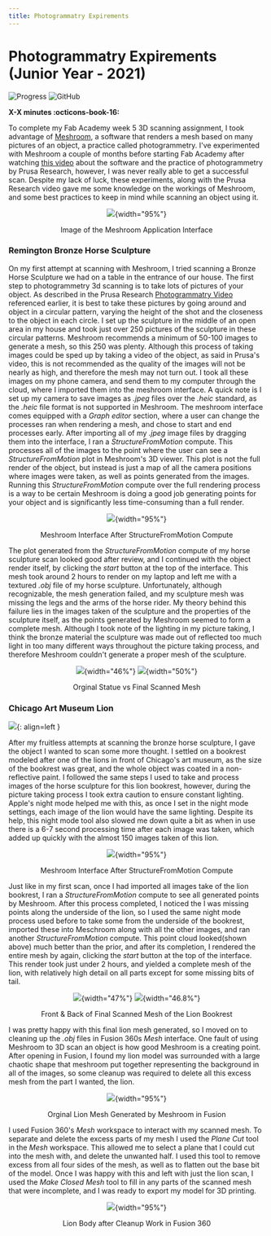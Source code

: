 ```yaml
---
title: Photogrammatry Expirements
---
```


# Photogrammatry Expirements (Junior Year - 2021)

<!-- Compleation Badge

![progress]()

Done - https://img.shields.io/badge/progress-done!-success?style=flat-square
Pending - https://img.shields.io/badge/progress-pending%20compleation-yellow?style=flat-square
Halted - https://img.shields.io/badge/progress-halted-critical?style=flat-square
Constantly Updating - https://img.shields.io/badge/progress-constantly%20updating-informational?style=flat-square
-->

![Progress](https://img.shields.io/badge/progress-pending%20compleation-yellow?style=flat-square)
![GitHub](https://img.shields.io/github/license/Twarner491/Project-Documentation-Site?color=%234051b5&style=flat-square)

**X-X minutes :octicons-book-16:**

To complete my Fab Academy week 5 3D scanning assignment, I took advantage of [Meshroom](https://alicevision.org/#meshroom), a software that renders a mesh based on many pictures of an object, a practice called photogrammetry. I've experimented with Meshroom a couple of months before starting Fab Academy after watching [this video](https://www.youtube.com/watch?v=1D0EhSi-vvc) about the software and the practice of photogrammetry by Prusa Research, however, I was never really able to get a successful scan. Despite my lack of luck, these experiments, along with the Prusa Research video gave me some knowledge on the workings of Meshroom, and some best practices to keep in mind while scanning an object using it.

<center>

![](../images/Photogrammatry/Meshroom.png){width="95%"}
  <figcaption>Image of the Meshroom Application Interface</figcaption>

</center>

### Remington Bronze Horse Sculpture

On my first attempt at scanning with Meshroom, I tried scanning a Bronze Horse Sculpture we had on a table in the entrance of our house. The first step to photogrammetry 3d scanning is to take lots of pictures of your object. As described in the Prusa Research [Photogrammatry Video](https://www.youtube.com/watch?v=1D0EhSi-vvc) referenced earlier, it is best to take these pictures by going around and object in a circular pattern, varying the height of the shot and the closeness to the object in each circle. I set up the sculpture in the middle of an open area in my house and took just over 250 pictures of the sculpture in these circular patterns. Meshroom recommends a minimum of 50-100 images to generate a mesh, so this 250 was plenty. Although this process of taking images could be sped up by taking a video of the object, as said in Prusa's video, this is not recommended as the quality of the images will not be nearly as high, and therefore the mesh may not turn out. I took all these images on my phone camera, and send them to my computer through the cloud, where I imported them into the meshroom interface. A quick note is I set up my camera to save images as *.jpeg* files over the *.heic* standard, as the *.heic* file format is not supported in Meshroom. The meshroom interface comes equipped with a *Graph editor* section, where a user can change the processes ran when rendering a mesh, and chose to start and end processes early. After importing all of my *.jpeg* image files by dragging them into the interface, I ran a *StructureFromMotion* compute. This processes all of the images to the point where the user can see a *StructureFromMotion* plot in Meshroom's 3D viewer. This plot is not the full render of the object, but instead is just a map of all the camera positions where images were taken, as well as points generated from the images. Running this *StructureFromMotion* compute over the full rendering process is a way to be certain Meshroom is doing a good job generating points for your object and is significantly less time-consuming than a full render. 

<center>

![](../images/Photogrammatry/StructureFromMotion_Compute.png){width="95%"}
  <figcaption>Meshroom Interface After StructureFromMotion Compute</figcaption>

</center>

The plot generated from the *StructureFromMotion* compute of my horse sculpture scan looked good after review, and I continued with the object render itself, by clicking the *start* button at the top of the interface. This mesh took around 2 hours to render on my laptop and left me with a textured *.obj* file of my horse sculpture. Unfortunately, although recognizable, the mesh generation failed, and my sculpture mesh was missing the legs and the arms of the horse rider. My theory behind this failure lies in the images taken of the sculpture and the properties of the sculpture itself, as the points generated by Meshroom seemed to form a complete mesh. Although I took note of the lighting in my picture taking, I think the bronze material the sculpture was made out of reflected too much light in too many different ways throughout the picture taking process, and therefore Meshroom couldn't generate a proper mesh of the sculpture.

<center>

![](../images/Photogrammatry/statue.jpg){width="46%"}
![](../images/Photogrammatry/Mesh1.png){width="50%"}
  <figcaption>Orginal Statue vs Final Scanned Mesh</figcaption>

</center>

### Chicago Art Museum Lion

![](../images/Photogrammatry/muesum_Lion.jpg){: align=left }

After my fruitless attempts at scanning the bronze horse sculpture, I gave the object I wanted to scan some more thought. I settled on a bookrest modeled after one of the lions in front of Chicago's art museum, as the size of the bookrest was great, and the whole object was coated in a non-reflective paint. I followed the same steps I used to take and process images of the horse sculpture for this lion bookrest, however, during the picture taking process I took extra caution to ensure constant lighting. Apple's night mode helped me with this, as once I set in the night mode settings, each image of the lion would have the same lighting. Despite its help, this night mode tool also slowed me down quite a bit as when in use there is a 6-7 second processing time after each image was taken, which added up quickly with the almost 150 images taken of this lion.

<center>

![](../images/Photogrammatry/structurefrommotion_lion.png){width="95%"}
  <figcaption>Meshroom Interface After StructureFromMotion Compute</figcaption>

</center>

Just like in my first scan, once I had imported all images take of the lion bookrest, I ran a *StructureFromMotion* compute to see all generated points by Meshroom. After this process completed, I noticed the I was missing points along the underside of the lion, so I used the same night mode process used before to take some from the underside of the bookrest, imported these into Meschroom along with all the other images, and ran another *StructureFromMotion* compute. This point cloud looked(shown above) much better than the prior, and after its completion, I rendered the entire mesh by again, clicking the *start* button at the top of the interface. This render took just under 2 hours, and yielded a complete mesh of the lion, with relatively high detail on all parts except for some missing bits of tail.

<center>

![](../images/Photogrammatry/lion_mesh.png){width="47%"}
![](../images/Photogrammatry/lion_mesh_back.png){width="46.8%"}
  <figcaption>Front & Back of Final Scanned Mesh of the Lion Bookrest</figcaption>

</center>

 I was pretty happy with this final lion mesh generated, so I moved on to cleaning up the *.obj* files in Fusion 360s *Mesh* interface. One fault of using Meshroom to 3D scan an object is how good Meshroom is a creating point. After opening in Fusion, I found my lion model was surrounded with a large chaotic shape that meshroom put together representing the background in all of the images, so some cleanup was required to delete all this excess mesh from the part I wanted, the lion. 

<center>

![](../images/Photogrammatry/Full_Lion_Mesh.png){width="95%"}
  <figcaption>Orginal Lion Mesh Generated by Meshroom in Fusion</figcaption>

</center>

I used Fusion 360's *Mesh* workspace to interact with my scanned mesh. To separate and delete the excess parts of my mesh I used the *Plane Cut* tool in the *Mesh* workspace. This allowed me to select a plane that I could cut into the mesh with, and delete the unwanted half. I used this tool to remove excess from all four sides of the mesh, as well as to flatten out the base bit of the model. Once I was happy with this and left with just the lion scan, I used the *Make Closed Mesh* tool to fill in any parts of the scanned mesh that were incomplete, and I was ready to export my model for 3D printing.

<center>

![](../images/Photogrammatry/Fusion_Lion.png){width="95%"}
  <figcaption>Lion Body after Cleanup Work in Fusion 360</figcaption>

</center>